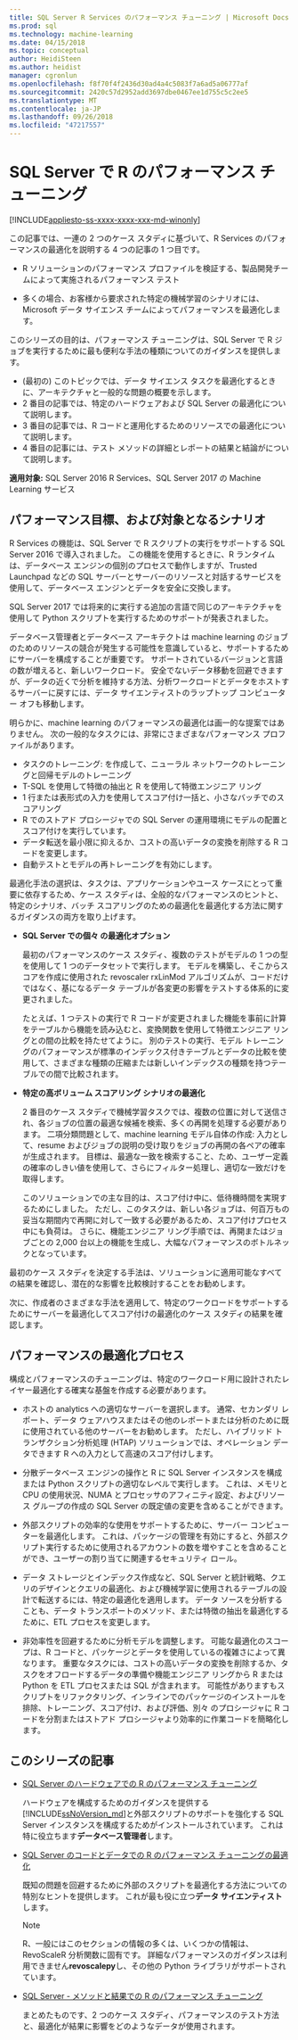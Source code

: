 ```yaml
---
title: SQL Server R Services のパフォーマンス チューニング | Microsoft Docs
ms.prod: sql
ms.technology: machine-learning
ms.date: 04/15/2018
ms.topic: conceptual
author: HeidiSteen
ms.author: heidist
manager: cgronlun
ms.openlocfilehash: f8f70f4f2436d30ad4a4c5083f7a6ad5a06777af
ms.sourcegitcommit: 2420c57d2952add3697dbe0467ee1d755c5c2ee5
ms.translationtype: MT
ms.contentlocale: ja-JP
ms.lasthandoff: 09/26/2018
ms.locfileid: "47217557"
---
```

# <a name="performance-tuning-for-r-in-sql-server"></a>SQL Server で R のパフォーマンス チューニング
[!INCLUDE[appliesto-ss-xxxx-xxxx-xxx-md-winonly](../../includes/appliesto-ss-xxxx-xxxx-xxx-md-winonly.md)]

この記事では、一連の 2 つのケース スタディに基づいて、R Services のパフォーマンスの最適化を説明する 4 つの記事の 1 つ目です。

- R ソリューションのパフォーマンス プロファイルを検証する、製品開発チームによって実施されるパフォーマンス テスト

- 多くの場合、お客様から要求された特定の機械学習のシナリオには、Microsoft データ サイエンス チームによってパフォーマンスを最適化します。

このシリーズの目的は、パフォーマンス チューニングは、SQL Server で R ジョブを実行するために最も便利な手法の種類についてのガイダンスを提供します。

+ (最初の) このトピックでは、データ サイエンス タスクを最適化するときに、アーキテクチャと一般的な問題の概要を示します。
+ 2 番目の記事では、特定のハードウェアおよび SQL Server の最適化について説明します。
+ 3 番目の記事では、R コードと運用化するためのリソースでの最適化について説明します。
+ 4 番目の記事には、テスト メソッドの詳細とレポートの結果と結論がについて説明します。

**適用対象:** SQL Server 2016 R Services、SQL Server 2017 の Machine Learning サービス

## <a name="performance-goals-and-targeted-scenarios"></a>パフォーマンス目標、および対象となるシナリオ

R Services の機能は、SQL Server で R スクリプトの実行をサポートする SQL Server 2016 で導入されました。 この機能を使用するときに、R ランタイムは、データベース エンジンの個別のプロセスで動作しますが、Trusted Launchpad などの SQL サーバーとサーバーのリソースと対話するサービスを使用して、データベース エンジンとデータを安全に交換します。

SQL Server 2017 では将来的に実行する追加の言語で同じのアーキテクチャを使用して Python スクリプトを実行するためのサポートが発表されました。

データベース管理者とデータベース アーキテクトは machine learning のジョブのためのリソースの競合が発生する可能性を意識していると、サポートするためにサーバーを構成することが重要です。 サポートされているバージョンと言語の数が増えると、新しいワークロード。 安全でないデータ移動を回避できますが、データの近くで分析を維持する方法、分析ワークロードとデータをホストするサーバーに戻すには、データ サイエンティストのラップトップ コンピューター オフも移動します。

明らかに、machine learning のパフォーマンスの最適化は画一的な提案ではありません。 次の一般的なタスクには、非常にさまざまなパフォーマンス プロファイルがあります。

- タスクのトレーニング: を作成して、ニューラル ネットワークのトレーニングと回帰モデルのトレーニング
- T-SQL を使用して特徴の抽出と R を使用して特徴エンジニア リング
- 1 行または表形式の入力を使用してスコア付け一括と、小さなバッチでのスコアリング
- R でのストアド プロシージャでの SQL Server の運用環境にモデルの配置とスコア付けを実行しています。
- データ転送を最小限に抑えるか、コストの高いデータの変換を削除する R コードを変更します。
- 自動テストとモデルの再トレーニングを有効にします。

最適化手法の選択は、タスクは、アプリケーションやユース ケースにとって重要に依存するため、ケース スタディは、全般的なパフォーマンスのヒントと、特定のシナリオ、バッチ スコアリングのための最適化を最適化する方法に関するガイダンスの両方を取り上げます。

+ **SQL Server での個々 の最適化オプション**

    最初のパフォーマンスのケース スタディ、複数のテストがモデルの 1 つの型を使用して 1 つのデータセットで実行します。 モデルを構築し、そこからスコアを作成に使用された revoscaler rxLinMod アルゴリズムが、コードだけではなく、基になるデータ テーブルが各変更の影響をテストする体系的に変更されました。

    たとえば、1 つテストの実行で R コードが変更されました機能を事前に計算をテーブルから機能を読み込むと、変換関数を使用して特徴エンジニア リングとの間の比較を持たせてように。 別のテストの実行、モデル トレーニングのパフォーマンスが標準のインデックス付きテーブルとデータの比較を使用して、さまざまな種類の圧縮または新しいインデックスの種類を持つテーブルでの間で比較されます。

+ **特定の高ボリューム スコアリング シナリオの最適化**

    2 番目のケース スタディで機械学習タスクでは、複数の位置に対して送信され、各ジョブの位置の最適な候補を検索、多くの再開を処理する必要があります。 二項分類問題として、machine learning モデル自体の作成: 入力として、resume およびジョブの説明の受け取りをジョブの再開の各ペアの確率が生成されます。 目標は、最適な一致を検索すること、ため、ユーザー定義の確率のしきい値を使用して、さらにフィルター処理し、適切な一致だけを取得します。

    このソリューションでの主な目的は、スコア付け中に、低待機時間を実現するためにしました。 ただし、このタスクは、新しい各ジョブは、何百万もの妥当な期間内で再開に対して一致する必要があるため、スコア付けプロセス中にも負荷は。 さらに、機能エンジニア リング手順では、再開またはジョブごとの 2,000 台以上の機能を生成し、大幅なパフォーマンスのボトルネックとなっています。

最初のケース スタディを決定する手法は、ソリューションに適用可能なすべての結果を確認し、潜在的な影響を比較検討することをお勧めします。

次に、作成者のさまざまな手法を適用して、特定のワークロードをサポートするためにサーバーを最適化してスコア付けの最適化のケース スタディの結果を確認します。

## <a name="performance-optimization-process"></a>パフォーマンスの最適化プロセス

構成とパフォーマンスのチューニングは、特定のワークロード用に設計されたレイヤー最適化する確実な基盤を作成する必要があります。

- ホストの analytics への適切なサーバーを選択します。 通常、セカンダリ レポート、データ ウェアハウスまたはその他のレポートまたは分析のために既に使用されている他のサーバーをお勧めします。 ただし、ハイブリッド トランザクション分析処理 (HTAP) ソリューションでは、オペレーション データできます R への入力として高速のスコア付けします。

- 分散データベース エンジンの操作と R に SQL Server インスタンスを構成または Python スクリプトの適切なレベルで実行します。 これは、メモリと CPU の使用状況、NUMA とプロセッサのアフィニティ設定、およびリソース グループの作成の SQL Server の既定値の変更を含めることができます。

- 外部スクリプトの効率的な使用をサポートするために、サーバー コンピューターを最適化します。 これは、パッケージの管理を有効にすると、外部スクリプト実行するために使用されるアカウントの数を増やすことを含めることができ、ユーザーの割り当てに関連するセキュリティ ロール。

- データ ストレージとインデックス作成など、SQL Server と統計戦略、クエリのデザインとクエリの最適化、および機械学習に使用されるテーブルの設計で転送するには、特定の最適化を適用します。 データ ソースを分析することも、データ トランスポートのメソッド、または特徴の抽出を最適化するために、ETL プロセスを変更します。

- 非効率性を回避するために分析モデルを調整します。 可能な最適化のスコープは、R コードと、パッケージとデータを使用しているの複雑さによって異なります。 重要なタスクには、コストの高いデータの変換を削除するか、タスクをオフロードするデータの準備や機能エンジニア リングから R または Python を ETL プロセスまたは SQL が含まれます。 可能性がありますもスクリプトをリファクタリング、インラインでのパッケージのインストールを排除、トレーニング、スコア付け、および評価、別々 のプロシージャに R コードを分割またはストアド プロシージャより効率的に作業コードを簡略化します。

## <a name="articles-in-this-series"></a>このシリーズの記事

+ [SQL Server のハードウェアでの R のパフォーマンス チューニング](..\r\sql-server-configuration-r-services.md)

    ハードウェアを構成するためのガイダンスを提供する[!INCLUDE[ssNoVersion_md](..\..\includes\ssnoversion-md.md)]と外部スクリプトのサポートを強化する SQL Server インスタンスを構成するためがインストールされています。 これは特に役立ちます**データベース管理者**します。

+ [SQL Server のコードとデータでの R のパフォーマンス チューニングの最適化](..\r\r-and-data-optimization-r-services.md)

    既知の問題を回避するために外部のスクリプトを最適化する方法についての特別なヒントを提供します。 これが最も役に立つ**データ サイエンティスト**します。

    > [!NOTE]
    > R、一般にはこのセクションの情報の多くは、いくつかの情報は、RevoScaleR 分析関数に固有です。 詳細なパフォーマンスのガイダンスは利用できません**revoscalepy**し、その他の Python ライブラリがサポートされています。
    >

+ [SQL Server - メソッドと結果での R のパフォーマンス チューニング](..\r\performance-case-study-r-services.md)

    まとめたものです、2 つのケース スタディ、パフォーマンスのテスト方法と、最適化が結果に影響をどのようなデータが使用されます。

